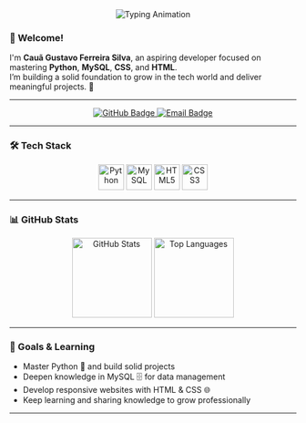 <div align="center">
  <img src="https://readme-typing-svg.herokuapp.com?font=Fira+Code&pause=1200&color=4A90E2&center=true&vCenter=true&width=480&lines=Hello+there!+I'm+Cau%C3%A3+Gustavo;Aspiring+Developer+%F0%9F%92%BB;Learning+Python,+MySQL,+CSS+and+HTML" alt="Typing Animation" />
</div>

### 👋 Welcome!

I'm **Cauã Gustavo Ferreira Silva**, an aspiring developer focused on mastering **Python**, **MySQL**, **CSS**, and **HTML**.  
I’m building a solid foundation to grow in the tech world and deliver meaningful projects. 🚀

---

<div align="center">
  <a href="https://github.com/caua-a" target="_blank">
    <img src="https://img.shields.io/badge/GitHub-%23181717.svg?style=for-the-badge&logo=github&logoColor=white" alt="GitHub Badge" />
  </a>
  <a href="mailto:seuemail@exemplo.com" target="_blank">
    <img src="https://img.shields.io/badge/Email-D14836?style=for-the-badge&logo=gmail&logoColor=white" alt="Email Badge" />
  </a>
</div>

---

### 🛠️ Tech Stack

<div align="center">
  <img src="https://cdn.jsdelivr.net/gh/devicons/devicon/icons/python/python-original.svg" alt="Python" height="45" />
  <img src="https://cdn.jsdelivr.net/gh/devicons/devicon/icons/mysql/mysql-original.svg" alt="MySQL" height="45" />
  <img src="https://cdn.jsdelivr.net/gh/devicons/devicon/icons/html5/html5-original.svg" alt="HTML5" height="45" />
  <img src="https://cdn.jsdelivr.net/gh/devicons/devicon/icons/css3/css3-original.svg" alt="CSS3" height="45" />
</div>

---

### 📊 GitHub Stats

<div align="center">
  <img src="https://github-readme-stats.vercel.app/api?username=caua-a&show_icons=true&theme=vue&hide_border=true" alt="GitHub Stats" height="140" />
  <img src="https://github-readme-stats.vercel.app/api/top-langs/?username=caua-a&layout=compact&theme=vue&hide_border=true" alt="Top Languages" height="140" />
</div>

---

### 🎯 Goals & Learning

- Master Python 🐍 and build solid projects  
- Deepen knowledge in MySQL 🗄️ for data management  
- Develop responsive websites with HTML & CSS 🌐  
- Keep learning and sharing knowledge to grow professionally  

---
